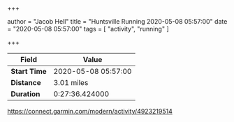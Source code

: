 +++

author = "Jacob Hell"
title = "Huntsville Running 2020-05-08 05:57:00"
date = "2020-05-08 05:57:00"
tags = [
    "activity", "running"
]

+++

<!--more-->

|Field  |Value  |
|--- | --- |
|**Start Time**|2020-05-08 05:57:00|
|**Distance**|3.01 miles|
|**Duration**|0:27:36.424000|

https://connect.garmin.com/modern/activity/4923219514